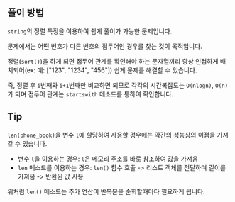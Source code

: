 ## 풀이 방법

`string`의 정렬 특징을 이용하여 쉽게 풀이가 가능한 문제입니다.

문제에서는 어떤 번호가 다른 번호의 접두어인 경우를 찾는 것이 목적입니다.

정렬(`sort()`)을 하게 되면 접두어 관계를 확인해야 하는 문자열끼리 항상 인접하게 배치되어(ex: 예: ["123", "1234", "456"]) 쉽게 문제를 해결할 수 있습니다.

즉, 정렬 후 `i`번째와 `i+1`번째만 비교하면 되므로 각각의 시간복잡도는 `O(nlogn)`, `O(n)`가 되며 접두어 관계는 `startswith` 메소드를 통하여 확인합니다.


## Tip

`len(phone_book)`을 변수 `l`에 할당하여 사용할 경우에는 약간의 성능상의 이점을 가져갈 수 있습니다.

- 변수 `l`을 이용하는 경우: `l`은 메모리 주소를 바로 참조하여 값을 가져옴
- `len` 메소드를 이용하는 경우: `len()` 함수 호출 -> 리스트 객체를 전달하며 길이를 가져옴 -> 반환된 값 사용

위처럼 `len()` 메소드는 추가 연산이 반복문을 순회할때마다 필요하게 됩니다.
